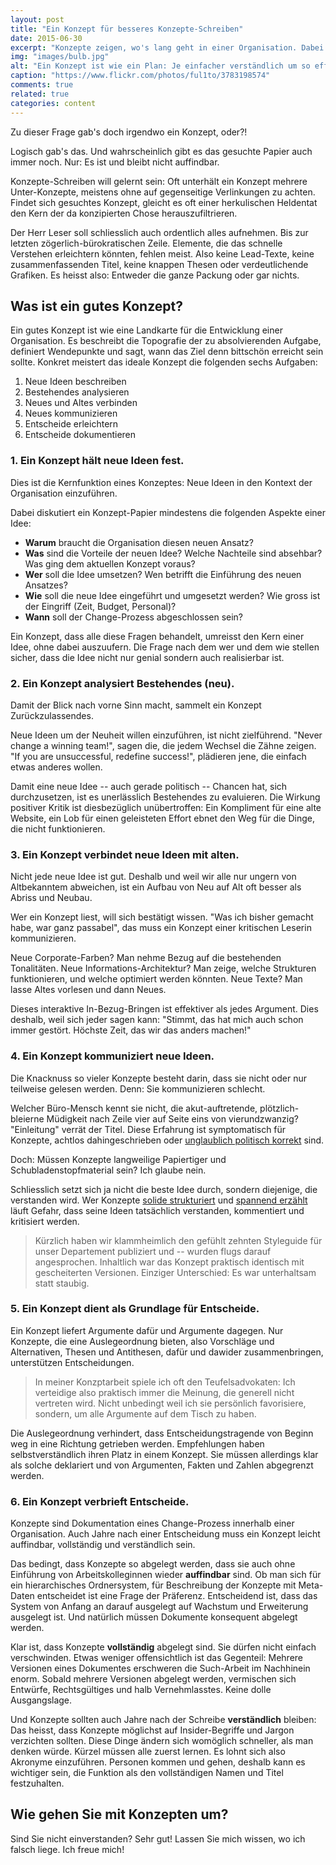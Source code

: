 ```yaml
---
layout: post
title: "Ein Konzept für besseres Konzepte-Schreiben"
date: 2015-06-30
excerpt: "Konzepte zeigen, wo's lang geht in einer Organisation. Dabei erfüllen sie ganze sechs Aufgaben gleichzeitig. Wie ein Konzept-Papier dies schafft, erfahren Sie hier."
img: "images/bulb.jpg"
alt: "Ein Konzept ist wie ein Plan: Je einfacher verständlich um so effektiver."
caption: "https://www.flickr.com/photos/ful1to/3783198574"
comments: true
related: true
categories: content
---
```


Zu dieser Frage gab's doch irgendwo ein Konzept, oder?!

Logisch gab's das. Und wahrscheinlich gibt es das gesuchte Papier auch immer noch. Nur: Es ist und bleibt nicht auffindbar. 

Konzepte-Schreiben will gelernt sein: Oft unterhält ein Konzept mehrere Unter-Konzepte, meistens ohne auf gegenseitige Verlinkungen zu achten. Findet sich gesuchtes Konzept, gleicht es oft einer herkulischen Heldentat den Kern der da konzipierten Chose herauszufiltrieren. 

Der Herr Leser soll schliesslich auch ordentlich alles aufnehmen. Bis zur letzten zögerlich-bürokratischen Zeile. Elemente, die das schnelle Verstehen erleichtern könnten, fehlen meist. Also keine Lead-Texte, keine zusammenfassenden Titel, keine knappen Thesen oder verdeutlichende Grafiken. Es heisst also: Entweder die ganze Packung oder gar nichts.

## Was ist ein gutes Konzept?

Ein gutes Konzept ist wie eine Landkarte für die Entwicklung einer Organisation. Es beschreibt die Topografie der zu absolvierenden Aufgabe, definiert Wendepunkte und sagt, wann das Ziel denn bittschön erreicht sein sollte. Konkret meistert das ideale Konzept die folgenden sechs Aufgaben:

1. Neue Ideen beschreiben
2. Bestehendes analysieren
3. Neues und Altes verbinden
4. Neues kommunizieren
5. Entscheide erleichtern
6. Entscheide dokumentieren

### 1. Ein Konzept hält neue Ideen fest.

Dies ist die Kernfunktion eines Konzeptes: Neue Ideen in den Kontext der Organisation einzuführen. 

Dabei diskutiert ein Konzept-Papier mindestens die folgenden Aspekte einer Idee:

- **Warum** braucht die Organisation diesen neuen Ansatz?
- **Was** sind die Vorteile der neuen Idee? Welche Nachteile sind absehbar? Was ging dem aktuellen Konzept voraus?
- **Wer** soll die Idee umsetzen? Wen betrifft die Einführung des neuen Ansatzes?
- **Wie** soll die neue Idee eingeführt und umgesetzt werden? Wie gross ist der Eingriff (Zeit, Budget, Personal)?
- **Wann** soll der Change-Prozess abgeschlossen sein?

Ein Konzept, dass alle diese Fragen behandelt, umreisst den Kern einer Idee, ohne dabei auszuufern. Die Frage nach dem wer und dem wie stellen sicher, dass die Idee nicht nur genial sondern auch realisierbar ist.

### 2. Ein Konzept analysiert Bestehendes (neu).

Damit der Blick nach vorne Sinn macht, sammelt ein Konzept Zurückzulassendes.

Neue Ideen um der Neuheit willen einzuführen, ist nicht zielführend. "Never change a winning team!", sagen die, die jedem Wechsel die Zähne zeigen. "If you are unsuccessful, redefine success!", plädieren jene, die einfach etwas anderes wollen.

Damit eine neue Idee -- auch gerade politisch -- Chancen hat, sich durchzusetzen, ist es unerlässlich Bestehendes zu evaluieren. Die Wirkung positiver Kritik ist diesbezüglich unübertroffen: Ein Kompliment für eine alte Website, ein Lob für einen geleisteten Effort ebnet den Weg für die Dinge, die nicht funktionieren.

### 3. Ein Konzept verbindet neue Ideen mit alten.

Nicht jede neue Idee ist gut. Deshalb und weil wir alle nur ungern von Altbekanntem abweichen, ist ein Aufbau von Neu auf Alt oft besser als Abriss und Neubau.

Wer ein Konzept liest, will sich bestätigt wissen. "Was ich bisher gemacht habe, war ganz passabel", das muss ein Konzept einer kritischen Leserin kommunizieren. 

Neue Corporate-Farben? Man nehme Bezug auf die bestehenden Tonalitäten. Neue Informations-Architektur? Man zeige, welche Strukturen funktionieren, und welche optimiert werden könnten. Neue Texte? Man lasse Altes vorlesen und dann Neues.

Dieses interaktive In-Bezug-Bringen ist effektiver als jedes Argument. Dies deshalb, weil sich jeder sagen kann: "Stimmt, das hat mich auch schon immer gestört. Höchste Zeit, das wir das anders machen!"

### 4. Ein Konzept kommuniziert neue Ideen.

Die Knacknuss so vieler Konzepte besteht darin, dass sie nicht oder nur teilweise gelesen werden. Denn: Sie kommunizieren schlecht.

Welcher Büro-Mensch kennt sie nicht, die akut-auftretende, plötzlich-bleierne Müdigkeit nach Zeile vier auf Seite eins von vierundzwanzig? "Einleitung" verrät der Titel. Diese Erfahrung ist symptomatisch für Konzepte, achtlos dahingeschrieben oder [unglaublich politisch korrekt](/politisch-korrekt/) sind.

Doch: Müssen Konzepte langweilige Papiertiger und Schubladenstopfmaterial sein? Ich glaube nein. 

Schliesslich setzt sich ja nicht die beste Idee durch, sondern diejenige, die verstanden wird. Wer Konzepte [solide strukturiert](/schreiben-im-web/) und [spannend erzählt](/spannend-schreiben/) läuft Gefahr, dass seine Ideen tatsächlich verstanden, kommentiert und kritisiert werden.

> Kürzlich haben wir klammheimlich den gefühlt zehnten Styleguide für unser Departement publiziert und -- wurden flugs darauf angesprochen. Inhaltlich war das Konzept praktisch identisch mit gescheiterten Versionen. Einziger Unterschied: Es war unterhaltsam statt staubig.

### 5. Ein Konzept dient als Grundlage für Entscheide.

Ein Konzept liefert Argumente dafür und Argumente dagegen. Nur Konzepte, die eine Auslegeordnung bieten, also Vorschläge und Alternativen, Thesen und Antithesen, dafür und dawider zusammenbringen, unterstützen Entscheidungen.

> In meiner Konzptarbeit spiele ich oft den Teufelsadvokaten: Ich verteidige also praktisch immer die Meinung, die generell nicht vertreten wird. Nicht unbedingt weil ich sie persönlich favorisiere, sondern, um alle Argumente auf dem Tisch zu haben.

Die Auslegeordnung verhindert, dass Entscheidungstragende von Beginn weg in eine Richtung getrieben werden. Empfehlungen haben selbstverständlich ihren Platz in einem Konzept. Sie müssen allerdings klar als solche deklariert und von Argumenten, Fakten und Zahlen abgegrenzt werden.

### 6. Ein Konzept verbrieft Entscheide.

Konzepte sind Dokumentation eines Change-Prozess innerhalb einer Organisation. Auch Jahre nach einer Entscheidung muss ein Konzept leicht auffindbar, vollständig und verständlich sein. 

Das bedingt, dass Konzepte so abgelegt werden, dass sie auch ohne Einführung von Arbeitskolleginnen wieder **auffindbar** sind. Ob man sich für ein hierarchisches Ordnersystem, für Beschreibung der Konzepte mit Meta-Daten entscheidet ist eine Frage der Präferenz. Entscheidend ist, dass das System von Anfang an darauf ausgelegt auf Wachstum und Erweiterung ausgelegt ist. Und natürlich müssen Dokumente konsequent abgelegt werden.

Klar ist, dass Konzepte **vollständig** abgelegt sind. Sie dürfen nicht einfach verschwinden. Etwas weniger offensichtlich ist das Gegenteil: Mehrere Versionen eines Dokumentes erschweren die Such-Arbeit im Nachhinein enorm. Sobald mehrere Versionen abgelegt werden, vermischen sich Entwürfe, Rechtsgültiges und halb Vernehmlasstes. Keine dolle Ausgangslage.

Und Konzepte sollten auch Jahre nach der Schreibe **verständlich** bleiben: Das heisst, dass Konzepte möglichst auf Insider-Begriffe und Jargon verzichten sollten. Diese Dinge ändern sich womöglich schneller, als man denken würde. Kürzel müssen alle zuerst lernen. Es lohnt sich also Akronyme einzuführen. Personen kommen und gehen, deshalb kann es wichtiger sein, die Funktion als den vollständigen Namen und Titel festzuhalten.

## Wie gehen Sie mit Konzepten um?

Sind Sie nicht einverstanden? Sehr gut! Lassen Sie mich wissen, wo ich falsch liege. Ich freue mich!
